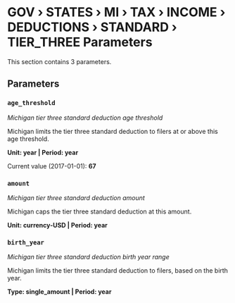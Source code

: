 # GOV › STATES › MI › TAX › INCOME › DEDUCTIONS › STANDARD › TIER_THREE Parameters

This section contains 3 parameters.

## Parameters

### `age_threshold`
*Michigan tier three standard deduction age threshold*

Michigan limits the tier three standard deduction to filers at or above this age threshold.

**Unit: year | Period: year**

Current value (2017-01-01): **67**


### `amount`
*Michigan tier three standard deduction amount*

Michigan caps the tier three standard deduction at this amount.

**Unit: currency-USD | Period: year**


### `birth_year`
*Michigan tier three standard deduction birth year range*

Michigan limits the tier three standard deduction to filers, based on the birth year.

**Type: single_amount | Period: year**

